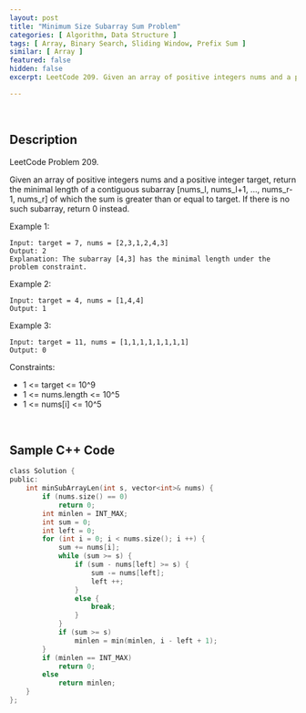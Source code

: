 ```yaml
---
layout: post
title: "Minimum Size Subarray Sum Problem"
categories: [ Algorithm, Data Structure ]
tags: [ Array, Binary Search, Sliding Window, Prefix Sum ]
similar: [ Array ]
featured: false
hidden: false
excerpt: LeetCode 209. Given an array of positive integers nums and a positive integer target, return the minimal length of a contiguous subarray [nums_l, nums_l+1, ..., nums_r-1, nums_r] of which the sum is greater than or equal to target. If there is no such subarray, return 0 instead.

---
```


<br />

## Description

LeetCode Problem 209.

Given an array of positive integers nums and a positive integer target, return the minimal length of a contiguous subarray [nums_l, nums_l+1, ..., nums_r-1, nums_r] of which the sum is greater than or equal to target. If there is no such subarray, return 0 instead.

Example 1:
```
Input: target = 7, nums = [2,3,1,2,4,3]
Output: 2
Explanation: The subarray [4,3] has the minimal length under the problem constraint.
```

Example 2:
```
Input: target = 4, nums = [1,4,4]
Output: 1
```

Example 3:
```
Input: target = 11, nums = [1,1,1,1,1,1,1,1]
Output: 0
```

Constraints:
* 1 <= target <= 10^9
* 1 <= nums.length <= 10^5
* 1 <= nums[i] <= 10^5

<br />

## Sample C++ Code


```c
class Solution {
public:
    int minSubArrayLen(int s, vector<int>& nums) {
        if (nums.size() == 0)
            return 0;
        int minlen = INT_MAX;
        int sum = 0;
        int left = 0;
        for (int i = 0; i < nums.size(); i ++) {
            sum += nums[i];
            while (sum >= s) {
                if (sum - nums[left] >= s) {
                    sum -= nums[left];
                    left ++;
                }
                else {
                    break;
                }
            }
            if (sum >= s)
                minlen = min(minlen, i - left + 1);
        }
        if (minlen == INT_MAX)
            return 0;
        else
            return minlen;
    }
};
```


